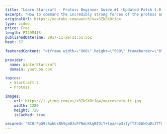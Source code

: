 ```yaml
---
title: "Learn Starcraft - Protoss Beginner Guide #1 (Updated Patch 4.0 FREE TO PLAY)"
excerpt: "How to command the incredibly strong forces of the protoss and cover weaknesses against the other inferior races. Updated for patch 4.0! This guide is not intended for COMPLETELY new players, but those who have played several games/campaign missions and grasp the very basics."
originalUrl: https://youtube.com/watch?v=x3ZkSX0tJg4
type: video
price: Free
length: PT49M41S
publishedDateTime: 2017-11-26T11:51:55Z
heat: 57

featuredContent: "<iframe width=\"800\" height=\"500\" frameborder=\"0\" src=\"https://www.youtube.com/embed/x3ZkSX0tJg4\" allow=\"accelerometer; autoplay; encrypted-media; gyroscope; picture-in-picture\" allowfullscreen></iframe>"

provider:
  name: WinterStarcraft
  domain: youtube.com

topics:
  - StarCraft 2
  - Protoss

images:
  - url: https://i.ytimg.com/vi/x3ZkSX0tJg4/maxresdefault.jpg
    width: 1280
    height: 720
    isCached: true

secured: "BC0rFpG9sBwhbxBk9gm0JuFYNmLKkgBIOiY+lpa/ep3ifyfTZh2WkQuDsZ7TmrIHf5IioncYqffzeXVGhpFG3vvY41clszKvSXJl/yDWa+MdHdP8ePQBckw548HefsR4CPkXEAMPrlFmjh67gu6eHD0Je3e+rPVCijgLH0+KVpDM0N7O1ZK/DfyfkjA1+Q58e9UHfhqD0z2oqeDmypsvEQMgJyqKBehoij98PgxQlBg/zlHTDVUbcDtvoMBsU61VTZpXpFko9LeqSjjDI5O4JjdpC4ahN89mdZ09PSnVUWN/TFwn3Tv7M2D6h5+XpzwFkkPK2NA0VyRwmxAGw1MH+EOX0NbPV9H1v3gGyJKAyz0jIlVSMXRoEMZN1sCHZQmcJJ4xZ45Wx6eyctf+e1SiJJdcshyxwKeaKq2Xm/L/jG9sFDfPB9z5Eiu7PCcc8xhe;Ajuh24lokTkaqCs+8dnv3g=="
---
```


